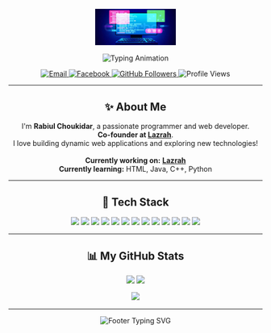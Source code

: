 <!-- Profile Banner -->
<p align="center">
  <img src="https://github.com/rabiulchoukidar/rabiul-choukidar/blob/main/Test.png" alt="Rabiul Choukidar Logo" width="160" />
</p>

<!-- Animated Typing Header -->
<p align="center">
  <img src="https://readme-typing-svg.demolab.com?font=Fira+Code&weight=700&size=28&duration=3000&pause=500&color=FF1E56&center=true&vCenter=true&width=600&lines=Hi%2C+I'm+Rabiul+Choukidar!;Web+Developer+%7C+Programmer+%7C+Tech+Enthusiast;Co-founder+at+Lazrah;Welcome+to+my+colorful+GitHub+space!" alt="Typing Animation" />
</p>

<!-- Social & Contact -->
<p align="center">
  <a href="mailto:rabiulchoukidar@gmail.com">
    <img src="https://img.shields.io/badge/Email-D14836?style=for-the-badge&logo=gmail&logoColor=white" alt="Email" />
  </a>
  <a href="https://www.facebook.com/rabiulchoukider" target="_blank">
    <img src="https://img.shields.io/badge/Facebook-1877F2?style=for-the-badge&logo=facebook&logoColor=white" alt="Facebook" />
  </a>
  <a href="https://github.com/rabiul-choukidar">
    <img src="https://img.shields.io/github/followers/rabiul-choukidar?label=GitHub&style=for-the-badge&color=22272e&logo=github" alt="GitHub Followers" />
  </a>
  <img src="https://komarev.com/ghpvc/?username=rabiul-choukidar&color=ff69b4&label=PROFILE+VIEWS&style=for-the-badge" alt="Profile Views" />
</p>

---

<!-- About Me Section -->
<h2 align="center">✨ About Me</h2>
<p align="center">
  I'm <b>Rabiul Choukidar</b>, a passionate programmer and web developer.<br>
  <b>Co-founder at <a href="https://lazrah.com/" target="_blank">Lazrah</a></b>.<br>
  I love building dynamic web applications and exploring new technologies!<br>
  <br>
  <b>Currently working on:</b> <a href="https://lazrah.com/" target="_blank"><b>Lazrah</b></a><br>
  <b>Currently learning:</b> HTML, Java, C++, Python
</p>

---

<!-- Skills Grid with Vibrant Badges -->
<h2 align="center">🌟 Tech Stack</h2>
<p align="center">
  <img src="https://img.shields.io/badge/HTML5-E34F26?style=for-the-badge&logo=html5&logoColor=white"/>
  <img src="https://img.shields.io/badge/CSS3-1572B6?style=for-the-badge&logo=css3&logoColor=white"/>
  <img src="https://img.shields.io/badge/Java-ED8B00?style=for-the-badge&logo=java&logoColor=white"/>
  <img src="https://img.shields.io/badge/C++-00599C?style=for-the-badge&logo=c%2B%2B&logoColor=white"/>
  <img src="https://img.shields.io/badge/Python-3776AB?style=for-the-badge&logo=python&logoColor=white"/>
  <img src="https://img.shields.io/badge/Javascript-F7DF1E?style=for-the-badge&logo=javascript&logoColor=black"/>
  <img src="https://img.shields.io/badge/Typescript-007acc?style=for-the-badge&logo=typescript&logoColor=white"/>
  <img src="https://img.shields.io/badge/React-61DBFB?style=for-the-badge&logo=react&logoColor=black"/>
  <img src="https://img.shields.io/badge/Node.js-3C873A?style=for-the-badge&logo=node.js&logoColor=white"/>
  <img src="https://img.shields.io/badge/Express.js-000000?style=for-the-badge&logo=express&logoColor=white"/>
  <img src="https://img.shields.io/badge/MongoDB-4EA94B?style=for-the-badge&logo=mongodb&logoColor=white"/>
  <img src="https://img.shields.io/badge/Tailwind_CSS-06B6D4?style=for-the-badge&logo=tailwindcss&logoColor=white"/>
  <img src="https://img.shields.io/badge/Bootstrap-563D7C?style=for-the-badge&logo=bootstrap&logoColor=white"/>
</p>

---

<!-- GitHub Stats & Activity -->
<h2 align="center">📊 My GitHub Stats</h2>
<p align="center">
  <img src="https://github-readme-stats.vercel.app/api?username=rabiul-choukidar&show_icons=true&theme=radical&hide_border=true&border_radius=12" height="170" />
  <img src="https://github-readme-streak-stats.herokuapp.com/?user=rabiul-choukidar&theme=radical&hide_border=true&border_radius=12" height="170" />
</p>

<p align="center">
  <img src="https://github-readme-stats.vercel.app/api/top-langs/?username=rabiul-choukidar&layout=compact&theme=radical&hide_border=true&border_radius=12" height="135"/>
</p>

---

<!-- Footer Animated Thank You -->
<p align="center">
  <img src="https://readme-typing-svg.demolab.com?font=Fira+Code&duration=2000&pause=500&color=FF1E56&center=true&vCenter=true&width=430&lines=Thanks+for+visiting!;Let's+build+something+amazing+%F0%9F%92%A5" alt="Footer Typing SVG" />
</p>
